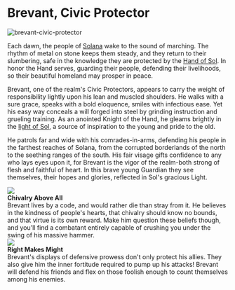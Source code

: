 # Brevant, Civic Protector

![brevant-civic-protector](https://d2hl7maqck52px.cloudfront.net/heroes-of-rathe/brevant-civic-protector.webp)

Each dawn, the people of [Solana](../world-of-rathe/solana/solana.md) wake to the sound of marching. The rhythm of metal on stone keeps them steady, and they return to their slumbering, safe in the knowledge they are protected by the [Hand of Sol](../world-of-rathe/solana/the-order-of-the-light.md#the-hand-of-sol). In honor the Hand serves, guarding their people, defending their livelihoods, so their beautiful homeland may prosper in peace.

Brevant, one of the realm's Civic Protectors, appears to carry the weight of responsibility lightly upon his lean and muscled shoulders. He walks with a sure grace, speaks with a bold eloquence, smiles with infectious ease. Yet his easy way conceals a will forged into steel by grinding instruction and grueling training. As an anointed Knight of the Hand, he gleams brightly in the [light of Sol](../world-of-rathe/solana/the-order-of-the-light.md#the-light-of-sol), a source of inspiration to the young and pride to the old.

He patrols far and wide with his comrades-in-arms, defending his people in the farthest reaches of Solana, from the corrupted borderlands of the north to the seething ranges of the south. His fair visage gifts confidence to any who lays eyes upon it, for Brevant is the vigor of the realm-both strong of flesh and faithful of heart. In this brave young Guardian they see themselves, their hopes and glories, reflected in Sol's gracious Light.

<div class="hero-container">
  <img src="https://d2hl7maqck52px.cloudfront.net/heroes-of-rathe/chivalry-above-all.webp" class="hero-icon" />
  <div class="hero-content">
    <b>Chivalry Above All</b><br>
    Brevant lives by a code, and would rather die than stray from it. He believes in the kindness of people's hearts, that chivalry should know no bounds, and that virtue is its own reward. Make him question these beliefs though, and you'll find a combatant entirely capable of crushing you under the swing of his massive hammer.
  </div>
</div>

<div class="hero-container">
  <img src="https://d2hl7maqck52px.cloudfront.net/heroes-of-rathe/right-makes-might.webp" class="hero-icon" />
  <div class="hero-content">
    <b>Right Makes Might</b><br>
    Brevant's displays of defensive prowess don't only protect his allies. They also give him the inner fortitude required to pump up his attacks! Brevant will defend his friends and flex on those foolish enough to count themselves among his enemies.
  </div>
</div>
